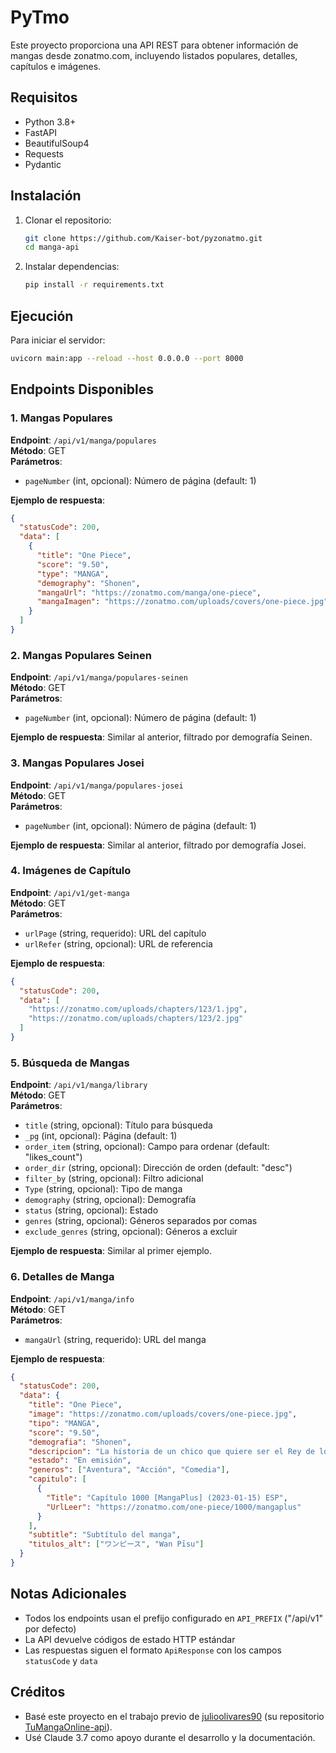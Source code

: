# PyTmo

Este proyecto proporciona una API REST para obtener información de mangas desde zonatmo.com, incluyendo listados populares, detalles, capítulos e imágenes.

## Requisitos

- Python 3.8+
- FastAPI
- BeautifulSoup4
- Requests
- Pydantic

## Instalación

1. Clonar el repositorio:
   ```bash
   git clone https://github.com/Kaiser-bot/pyzonatmo.git
   cd manga-api
   ```

2. Instalar dependencias:
   ```bash
   pip install -r requirements.txt
   ```

## Ejecución

Para iniciar el servidor:

```bash
uvicorn main:app --reload --host 0.0.0.0 --port 8000
```

## Endpoints Disponibles

### 1. Mangas Populares

**Endpoint**: `/api/v1/manga/populares`  
**Método**: GET  
**Parámetros**:
- `pageNumber` (int, opcional): Número de página (default: 1)

**Ejemplo de respuesta**:
```json
{
  "statusCode": 200,
  "data": [
    {
      "title": "One Piece",
      "score": "9.50",
      "type": "MANGA",
      "demography": "Shonen",
      "mangaUrl": "https://zonatmo.com/manga/one-piece",
      "mangaImagen": "https://zonatmo.com/uploads/covers/one-piece.jpg"
    }
  ]
}
```

### 2. Mangas Populares Seinen

**Endpoint**: `/api/v1/manga/populares-seinen`  
**Método**: GET  
**Parámetros**:
- `pageNumber` (int, opcional): Número de página (default: 1)

**Ejemplo de respuesta**: Similar al anterior, filtrado por demografía Seinen.

### 3. Mangas Populares Josei

**Endpoint**: `/api/v1/manga/populares-josei`  
**Método**: GET  
**Parámetros**:
- `pageNumber` (int, opcional): Número de página (default: 1)

**Ejemplo de respuesta**: Similar al anterior, filtrado por demografía Josei.

### 4. Imágenes de Capítulo

**Endpoint**: `/api/v1/get-manga`  
**Método**: GET  
**Parámetros**:
- `urlPage` (string, requerido): URL del capítulo
- `urlRefer` (string, opcional): URL de referencia

**Ejemplo de respuesta**:
```json
{
  "statusCode": 200,
  "data": [
    "https://zonatmo.com/uploads/chapters/123/1.jpg",
    "https://zonatmo.com/uploads/chapters/123/2.jpg"
  ]
}
```

### 5. Búsqueda de Mangas

**Endpoint**: `/api/v1/manga/library`  
**Método**: GET  
**Parámetros**:
- `title` (string, opcional): Título para búsqueda
- `_pg` (int, opcional): Página (default: 1)
- `order_item` (string, opcional): Campo para ordenar (default: "likes_count")
- `order_dir` (string, opcional): Dirección de orden (default: "desc")
- `filter_by` (string, opcional): Filtro adicional
- `Type` (string, opcional): Tipo de manga
- `demography` (string, opcional): Demografía
- `status` (string, opcional): Estado
- `genres` (string, opcional): Géneros separados por comas
- `exclude_genres` (string, opcional): Géneros a excluir

**Ejemplo de respuesta**: Similar al primer ejemplo.

### 6. Detalles de Manga

**Endpoint**: `/api/v1/manga/info`  
**Método**: GET  
**Parámetros**:
- `mangaUrl` (string, requerido): URL del manga

**Ejemplo de respuesta**:
```json
{
  "statusCode": 200,
  "data": {
    "title": "One Piece",
    "image": "https://zonatmo.com/uploads/covers/one-piece.jpg",
    "tipo": "MANGA",
    "score": "9.50",
    "demografia": "Shonen",
    "descripcion": "La historia de un chico que quiere ser el Rey de los Piratas...",
    "estado": "En emisión",
    "generos": ["Aventura", "Acción", "Comedia"],
    "capitulo": [
      {
        "Title": "Capítulo 1000 [MangaPlus] (2023-01-15) ESP",
        "UrlLeer": "https://zonatmo.com/one-piece/1000/mangaplus"
      }
    ],
    "subtitle": "Subtítulo del manga",
    "titulos_alt": ["ワンピース", "Wan Pīsu"]
  }
}
```

## Notas Adicionales

- Todos los endpoints usan el prefijo configurado en `API_PREFIX` ("/api/v1" por defecto)
- La API devuelve códigos de estado HTTP estándar
- Las respuestas siguen el formato `ApiResponse` con los campos `statusCode` y `data`

## Créditos
- Basé este proyecto en el trabajo previo de [julioolivares90](https://github.com/julioolivares90) (su repositorio [TuMangaOnline-api](https://github.com/julioolivares90/TuMangaOnline-api)).
- Usé Claude 3.7 como apoyo durante el desarrollo y la documentación. 
